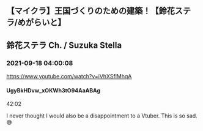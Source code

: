 ## 【マイクラ】王国づくりのための建築！【鈴花ステラ/めがらいと】
## 鈴花ステラ Ch. / Suzuka Stella
### 2021-09-18 04:00:08
https://www.youtube.com/watch?v=iVhXSflMhqA
#### UgyBkHDvw_xOKWh3tO94AaABAg
42:02

I never thought I would also be a disappointment to a Vtuber. This is so sad. 😅

